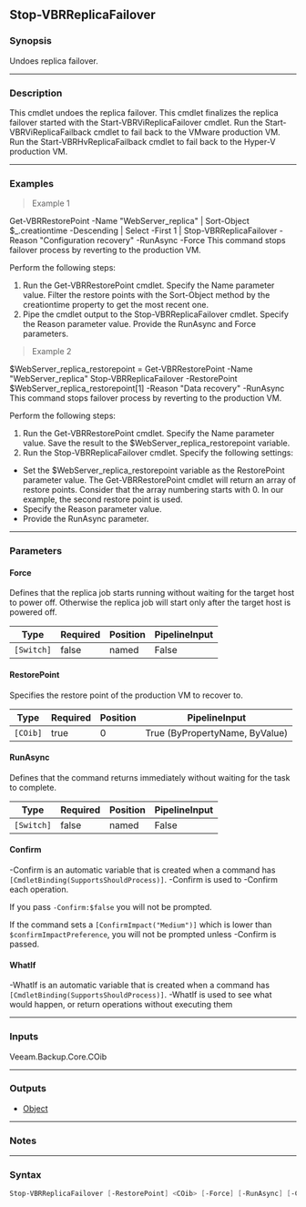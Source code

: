 Stop-VBRReplicaFailover
-----------------------

### Synopsis
Undoes replica failover.

---

### Description

This cmdlet undoes the replica failover.
This cmdlet finalizes the replica failover started with the Start-VBRViReplicaFailover cmdlet.
Run the Start-VBRViReplicaFailback cmdlet to fail back to the VMware production VM.  Run the Start-VBRHvReplicaFailback cmdlet to fail back to the Hyper-V production VM.

---

### Examples
> Example 1

Get-VBRRestorePoint -Name "WebServer_replica" | Sort-Object $_.creationtime -Descending | Select -First 1 | Stop-VBRReplicaFailover -Reason "Configuration recovery" -RunAsync -Force
This command stops failover process by reverting to the production VM.

Perform the following steps:
1. Run the Get-VBRRestorePoint cmdlet. Specify the Name parameter value. Filter the restore points with the Sort-Object method by the creationtime property to get the most recent one.
2. Pipe the cmdlet output to the Stop-VBRReplicaFailover cmdlet. Specify the Reason parameter value. Provide the RunAsync and Force parameters.
> Example 2

$WebServer_replica_restorepoint = Get-VBRRestorePoint -Name "WebServer_replica"
Stop-VBRReplicaFailover -RestorePoint $WebServer_replica_restorepoint[1] -Reason "Data recovery" -RunAsync
This command stops failover process by reverting to the production VM.

Perform the following steps:
1. Run the Get-VBRRestorePoint cmdlet. Specify the Name parameter value. Save the result to the $WebServer_replica_restorepoint variable.
2. Run the Stop-VBRReplicaFailover cmdlet. Specify the following settings:
- Set the $WebServer_replica_restorepoint variable as the RestorePoint parameter value.
The Get-VBRRestorePoint cmdlet will return an array of restore points. Consider that the array numbering starts with 0. In our example, the second restore point is used.
- Specify the Reason parameter value.
- Provide the RunAsync parameter.

---

### Parameters
#### **Force**
Defines that the replica job starts running without waiting for the target host to power off. Otherwise the replica job will start only after the target host is powered off.

|Type      |Required|Position|PipelineInput|
|----------|--------|--------|-------------|
|`[Switch]`|false   |named   |False        |

#### **RestorePoint**
Specifies the restore point of the production VM to recover to.

|Type    |Required|Position|PipelineInput                 |
|--------|--------|--------|------------------------------|
|`[COib]`|true    |0       |True (ByPropertyName, ByValue)|

#### **RunAsync**
Defines that the command returns immediately without waiting for the task to complete.

|Type      |Required|Position|PipelineInput|
|----------|--------|--------|-------------|
|`[Switch]`|false   |named   |False        |

#### **Confirm**
-Confirm is an automatic variable that is created when a command has ```[CmdletBinding(SupportsShouldProcess)]```.
-Confirm is used to -Confirm each operation.

If you pass ```-Confirm:$false``` you will not be prompted.

If the command sets a ```[ConfirmImpact("Medium")]``` which is lower than ```$confirmImpactPreference```, you will not be prompted unless -Confirm is passed.

#### **WhatIf**
-WhatIf is an automatic variable that is created when a command has ```[CmdletBinding(SupportsShouldProcess)]```.
-WhatIf is used to see what would happen, or return operations without executing them

---

### Inputs
Veeam.Backup.Core.COib

---

### Outputs
* [Object](https://learn.microsoft.com/en-us/dotnet/api/System.Object)

---

### Notes

---

### Syntax
```PowerShell
Stop-VBRReplicaFailover [-RestorePoint] <COib> [-Force] [-RunAsync] [-Confirm] [-WhatIf] [<CommonParameters>]
```
